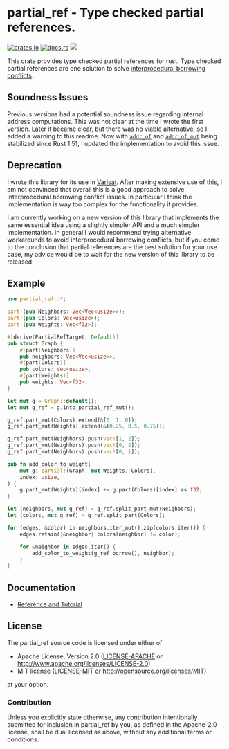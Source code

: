 # partial_ref - Type checked partial references.

[![crates.io](https://img.shields.io/crates/v/partial_ref.svg)](https://crates.io/crates/partial_ref)
[![docs.rs](https://docs.rs/partial_ref/badge.svg)](https://docs.rs/partial_ref)
![](https://img.shields.io/crates/l/partial_ref.svg)

This crate provides type checked partial references for rust. Type checked
partial references are one solution to solve
[interprocedural borrowing conflicts][interprocedural-conflicts].

## Soundness Issues

Previous versions had a potential soundness issue regarding internal address
computations. This was not clear at the time I wrote the first version. Later
it became clear, but there was no viable alternative, so I added a warning to
this readme. Now with [`addr_of`] and [`addr_of_mut`] being stabilized since
Rust 1.51, I updated the implementation to avoid this issue.

[`addr_of`]:https://doc.rust-lang.org/std/ptr/macro.addr_of.html
[`addr_of_mut`]:https://doc.rust-lang.org/std/ptr/macro.addr_of_mut.html

## Deprecation

I wrote this library for its use in [Varisat]. After making extensive use of
this, I am not convinced that overall this is a good approach to solve
interprocedural borrowing conflict issues. In particular I think the
implementation is way too complex for the functionality it provides.

I am currently working on a new version of this library that implements the
same essential idea using a slightly simpler API and a much simpler
implementation. In general I would recommend trying alternative workarounds to
avoid interprocedural borrowing conflicts, but if you come to the conclusion
that partial references are the best solution for your use case, my advice
would be to wait for the new version of this library to be released.

[varisat]: https://crates.io/crates/varisat

## Example

```rust
use partial_ref::*;

part!(pub Neighbors: Vec<Vec<usize>>);
part!(pub Colors: Vec<usize>);
part!(pub Weights: Vec<f32>);

#[derive(PartialRefTarget, Default)]
pub struct Graph {
    #[part(Neighbors)]
    pub neighbors: Vec<Vec<usize>>,
    #[part(Colors)]
    pub colors: Vec<usize>,
    #[part(Weights)]
    pub weights: Vec<f32>,
}

let mut g = Graph::default();
let mut g_ref = g.into_partial_ref_mut();

g_ref.part_mut(Colors).extend(&[0, 1, 0]);
g_ref.part_mut(Weights).extend(&[0.25, 0.5, 0.75]);

g_ref.part_mut(Neighbors).push(vec![1, 2]);
g_ref.part_mut(Neighbors).push(vec![0, 2]);
g_ref.part_mut(Neighbors).push(vec![0, 1]);

pub fn add_color_to_weight(
    mut g: partial!(Graph, mut Weights, Colors),
    index: usize,
) {
    g.part_mut(Weights)[index] += g.part(Colors)[index] as f32;
}

let (neighbors, mut g_ref) = g_ref.split_part_mut(Neighbors);
let (colors, mut g_ref) = g_ref.split_part(Colors);

for (edges, &color) in neighbors.iter_mut().zip(colors.iter()) {
    edges.retain(|&neighbor| colors[neighbor] != color);

    for &neighbor in edges.iter() {
        add_color_to_weight(g_ref.borrow(), neighbor);
    }
}
```

## Documentation

  * [Reference and Tutorial][docs]

## License

The partial_ref source code is licensed under either of

  * Apache License, Version 2.0
    ([LICENSE-APACHE](LICENSE-APACHE) or
    http://www.apache.org/licenses/LICENSE-2.0)
  * MIT license
    ([LICENSE-MIT](LICENSE-MIT) or http://opensource.org/licenses/MIT)

at your option.

### Contribution

Unless you explicitly state otherwise, any contribution intentionally submitted
for inclusion in partial_ref by you, as defined in the Apache-2.0 license,
shall be dual licensed as above, without any additional terms or conditions.

[docs]:https://docs.rs/partial_ref
[interprocedural-conflicts]:http://smallcultfollowing.com/babysteps/blog/2018/11/01/after-nll-interprocedural-conflicts/
